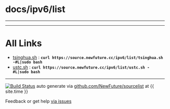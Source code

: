 
# docs/ipv6/list
---



---

# All Links

* [tsinghua.sh](tsinghua.sh) : **`curl https://source.newfuture.cc/ipv6/list/tsinghua.sh -#L|sudo bash`** 
* [ustc.sh](ustc.sh) : **`curl https://source.newfuture.cc/ipv6/list/ustc.sh -#L|sudo bash`** 

---

[![Build Status](https://travis-ci.org/NewFuture/sourcelist.svg?branch=master)](https://travis-ci.org/NewFuture/sourcelist)
auto generate via [github.com/NewFuture/sourcelist](https://github.com/NewFuture/sourcelist) at {{ site.time }}

Feedback or get help [via issues](https://github.com/NewFuture/sourcelist/issues)
